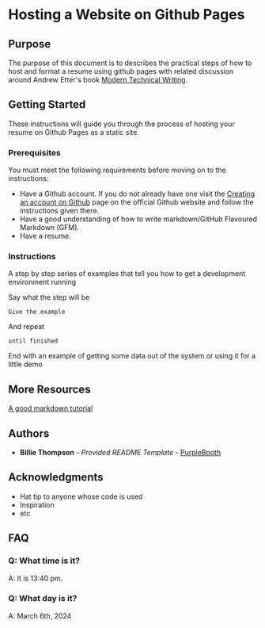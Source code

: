 # Hosting a Website on Github Pages

## Purpose

The purpose of this document is to describes the practical steps of how to host and format a resume using github pages with related discussion around Andrew Etter's book [Modern Technical Writing](https://www.amazon.ca/Modern-Technical-Writing-Introduction-Documentation-ebook/dp/B01A2QL9SS).

## Getting Started

These instructions will guide you through the process of hosting your resume on Github Pages as a static site.

### Prerequisites

You must meet the following requirements before moving on to the instructions:
- Have a Github account. If you do not already have one visit the [Creating an account on Github](https://docs.github.com/en/get-started/start-your-journey/creating-an-account-on-github) page on the official Github website and follow the instructions given there.
- Have a good understanding of how to write markdown/GitHub Flavoured Markdown (GFM). 
- Have a resume.

### Instructions

A step by step series of examples that tell you how to get a development
environment running

Say what the step will be

    Give the example

And repeat

    until finished

End with an example of getting some data out of the system or using it
for a little demo

## More Resources
[A good markdown tutorial](https://www.markdowntutorial.com)


## Authors

- **Billie Thompson** - *Provided README Template* - [PurpleBooth](https://github.com/PurpleBooth)

## Acknowledgments

- Hat tip to anyone whose code is used
- Inspiration
- etc

## FAQ

### Q: What time is it?

A: It is 13:40 pm.

### Q: What day is it?

A: March 6th, 2024
